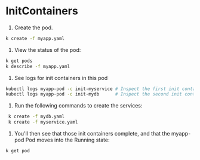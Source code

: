 # InitContainers
1. Create the pod.
```bash
k create -f myapp.yaml
```
1. View the status of the pod:
```bash
k get pods
k describe -f myapp.yaml
```
1. See logs for init containers in this pod
```bash
kubectl logs myapp-pod -c init-myservice # Inspect the first init container
kubectl logs myapp-pod -c init-mydb      # Inspect the second init container
```
1. Run the following commands to create the services:
```bash
 k create -f mydb.yaml
 k create -f myservice.yaml
```
1. You'll then see that those init containers complete, and that the myapp-pod Pod moves into the Running state:
```bash
k get pod
```
